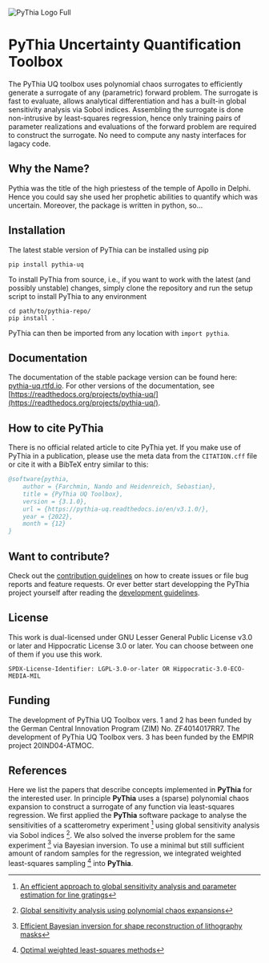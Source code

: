 ![PyThia Logo Full](logo/logo_full_transparent.png)

# PyThia Uncertainty Quantification Toolbox

The PyThia UQ toolbox uses polynomial chaos surrogates to efficiently generate a surrogate of any (parametric) forward problem.
The surrogate is fast to evaluate, allows analytical differentiation and has a built-in global sensitivity analysis via Sobol indices.
Assembling the surrogate is done non-intrusive by least-squares regression, hence only training pairs of parameter realizations and evaluations of the forward problem are required to construct the surrogate.
No need to compute any nasty interfaces for lagacy code.

## Why the Name?

Pythia was the title of the high priestess of the temple of Apollo in Delphi.
Hence you could say she used her prophetic abilities to quantify which was uncertain.
Moreover, the package is written in python, so...

## Installation

The latest stable version of PyThia can be installed using pip
```shell.
pip install pythia-uq
```
To install PyThia from source, i.e., if you want to work with the latest (and possibly unstable) changes, simply clone the repository and run the setup script to install PyThia to any environment
```shell
cd path/to/pythia-repo/
pip install .
```
PyThia can then be imported from any location with `import pythia`.

## Documentation

The documentation of the stable package version can be found here: [pythia-uq.rtfd.io](https://pythia-uq.rtfd.io).
For other versions of the documentation, see [https://readthedocs.org/projects/pythia-uq/](https://readthedocs.org/projects/pythia-uq/).

## How to cite PyThia

There is no official related article to cite PyThia yet.
If you make use of PyThia in a publication, please use the meta data from the `CITATION.cff` file or cite it with a BibTeX entry similar to this:
```bibtex
@software{pythia,
    author = {Farchmin, Nando and Heidenreich, Sebastian},
    title = {PyThia UQ Toolbox},
    version = {3.1.0},
    url = {https://pythia-uq.readthedocs.io/en/v3.1.0/},
    year = {2022},
    month = {12}
}
```

## Want to contribute?

Check out the [contribution guidelines](CONTRIBUTING.md) on how to create issues or file bug reports and feature requests.
Or ever better start developping the PyThia project yourself after reading the [development guidelines](DEVELOPERS.md).

## License
This work is dual-licensed under GNU Lesser General Public License v3.0 or later and Hippocratic License 3.0 or later.
You can choose between one of them if you use this work.

`SPDX-License-Identifier: LGPL-3.0-or-later OR Hippocratic-3.0-ECO-MEDIA-MIL`

## Funding

The development of PyThia UQ Toolbox vers. 1 and 2 has been funded by the German Central Innovation Program (ZIM) No. ZF4014017RR7.
The development of PyThia UQ Toolbox vers. 3 has been funded by the EMPIR project 20IND04-ATMOC.

## References

Here we list the papers that describe concepts implemented in **PyThia** for the interested user.
In principle **PyThia** uses a (sparse) polynomial chaos expansion to construct a surrogate of any function via least-squares regression.
We first applied the **PyThia** software package to analyse the sensitivities of a scatterometry experiment [^pythia-scat-A] using global sensitivity analysis via Sobol indices [^sobol-indices].
We also solved the inverse problem for the same experiment [^pythia-scat-B] via Bayesian inversion.
To use a minimal but still sufficient amount of random samples for the regression, we integrated weighted least-squares sampling [^wls-sampling] into **PyThia**.

[^pythia-scat-A]: [An efficient approach to global sensitivity analysis and parameter estimation for line gratings](https://arxiv.org/abs/1910.14435)
[^pythia-scat-B]: [Efficient Bayesian inversion for shape reconstruction of lithography masks](https://arxiv.org/abs/2005.05164)
[^sobol-indices]: [Global sensitivity analysis using polynomial chaos expansions](https://www.sciencedirect.com/science/article/abs/pii/S0951832007001329)
[^wls-sampling]: [Optimal weighted least-squares methods](https://arxiv.org/abs/1608.00512)


